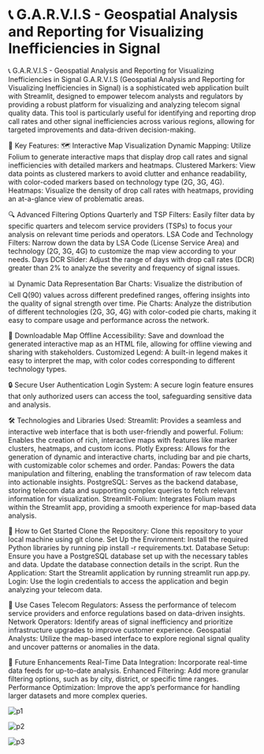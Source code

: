# 📞 G.A.R.V.I.S - Geospatial Analysis and Reporting for Visualizing Inefficiencies in Signal

📞 G.A.R.V.I.S - Geospatial Analysis and Reporting for Visualizing Inefficiencies in Signal
G.A.R.V.I.S (Geospatial Analysis and Reporting for Visualizing Inefficiencies in Signal) is a sophisticated web application built with Streamlit, designed to empower telecom analysts and regulators by providing a robust platform for visualizing and analyzing telecom signal quality data. This tool is particularly useful for identifying and reporting drop call rates and other signal inefficiencies across various regions, allowing for targeted improvements and data-driven decision-making.

🌟 Key Features:
🗺️ Interactive Map Visualization
Dynamic Mapping: Utilize Folium to generate interactive maps that display drop call rates and signal inefficiencies with detailed markers and heatmaps.
Clustered Markers: View data points as clustered markers to avoid clutter and enhance readability, with color-coded markers based on technology type (2G, 3G, 4G).
Heatmaps: Visualize the density of drop call rates with heatmaps, providing an at-a-glance view of problematic areas.


🔍 Advanced Filtering Options
Quarterly and TSP Filters: Easily filter data by specific quarters and telecom service providers (TSPs) to focus your analysis on relevant time periods and operators.
LSA Code and Technology Filters: Narrow down the data by LSA Code (License Service Area) and technology (2G, 3G, 4G) to customize the map view according to your needs.
Days DCR Slider: Adjust the range of days with drop call rates (DCR) greater than 2% to analyze the severity and frequency of signal issues.


📊 Dynamic Data Representation
Bar Charts: Visualize the distribution of Cell Q(90) values across different predefined ranges, offering insights into the quality of signal strength over time.
Pie Charts: Analyze the distribution of different technologies (2G, 3G, 4G) with color-coded pie charts, making it easy to compare usage and performance across the network.


💾 Downloadable Map
Offline Accessibility: Save and download the generated interactive map as an HTML file, allowing for offline viewing and sharing with stakeholders.
Customized Legend: A built-in legend makes it easy to interpret the map, with color codes corresponding to different technology types.


🔒 Secure User Authentication
Login System: A secure login feature ensures that only authorized users can access the tool, safeguarding sensitive data and analysis.


🛠️ Technologies and Libraries Used:
Streamlit: Provides a seamless and interactive web interface that is both user-friendly and powerful.
Folium: Enables the creation of rich, interactive maps with features like marker clusters, heatmaps, and custom icons.
Plotly Express: Allows for the generation of dynamic and interactive charts, including bar and pie charts, with customizable color schemes and order.
Pandas: Powers the data manipulation and filtering, enabling the transformation of raw telecom data into actionable insights.
PostgreSQL: Serves as the backend database, storing telecom data and supporting complex queries to fetch relevant information for visualization.
Streamlit-Folium: Integrates Folium maps within the Streamlit app, providing a smooth experience for map-based data analysis.


🚀 How to Get Started
Clone the Repository: Clone this repository to your local machine using git clone.
Set Up the Environment: Install the required Python libraries by running pip install -r requirements.txt.
Database Setup: Ensure you have a PostgreSQL database set up with the necessary tables and data. Update the database connection details in the script.
Run the Application: Start the Streamlit application by running streamlit run app.py.
Login: Use the login credentials to access the application and begin analyzing your telecom data.


🎯 Use Cases
Telecom Regulators: Assess the performance of telecom service providers and enforce regulations based on data-driven insights.
Network Operators: Identify areas of signal inefficiency and prioritize infrastructure upgrades to improve customer experience.
Geospatial Analysts: Utilize the map-based interface to explore regional signal quality and uncover patterns or anomalies in the data.



📝 Future Enhancements
Real-Time Data Integration: Incorporate real-time data feeds for up-to-date analysis.
Enhanced Filtering: Add more granular filtering options, such as by city, district, or specific time ranges.
Performance Optimization: Improve the app’s performance for handling larger datasets and more complex queries.


![p1](https://github.com/user-attachments/assets/7ba57ab2-03a7-4d50-a6fe-6e17f61528f2)

![p2](https://github.com/user-attachments/assets/2de42474-41d0-4312-a531-acd3269acd7f)

![p3](https://github.com/user-attachments/assets/c89a4207-cd22-4063-a044-523e1e0fe659)


